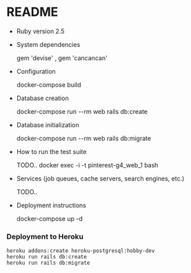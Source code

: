 # README


* Ruby version
    2.5
* System dependencies

    gem 'devise' ,  gem 'cancancan'

* Configuration
    
    docker-compose build

* Database creation
    
    docker-compose run --rm web rails db:create
   
* Database initialization

    docker-compose run --rm web rails db:migrate

* How to run the test suite

    TODO..
    docker exec -i -t pinterest-g4_web_1 bash

* Services (job queues, cache servers, search engines, etc.)

    TODO..

* Deployment instructions
    
    docker-compose up -d

### Deployment to Heroku

    heroku addons:create heroku-postgresql:hobby-dev
    heroku run rails db:create
    heroku run rails db:migrate
    

